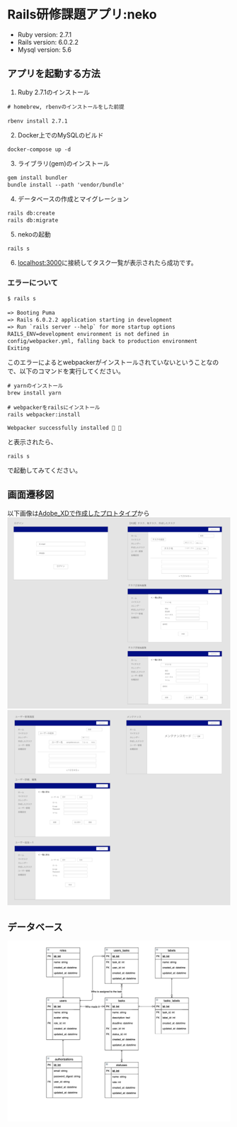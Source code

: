 # Rails研修課題アプリ:neko

* Ruby version: 2.7.1
* Rails version: 6.0.2.2
* Mysql version: 5.6

## アプリを起動する方法
1. Ruby 2.7.1のインストール
```
# homebrew, rbenvのインストールをした前提

rbenv install 2.7.1
```

2. Docker上でのMySQLのビルド
```
docker-compose up -d
```

3. ライブラリ(gem)のインストール
```
gem install bundler
bundle install --path 'vendor/bundle'
```
4. データベースの作成とマイグレーション
```
rails db:create
rails db:migrate
```

5. nekoの起動
```
rails s
```
6. [localhost:3000](http://localhost:3000/)に接続してタスク一覧が表示されたら成功です。


### エラーについて
```
$ rails s

=> Booting Puma
=> Rails 6.0.2.2 application starting in development
=> Run `rails server --help` for more startup options
RAILS_ENV=development environment is not defined in config/webpacker.yml, falling back to production environment
Exiting
```
このエラーによるとwebpackerがインストールされていないということなので、以下のコマンドを実行してください。

```
# yarnのインストール
brew install yarn

# webpackerをrailsにインストール
rails webpacker:install
```

```
Webpacker successfully installed 🎉 🍰
```
と表示されたら、

```
rails s
```
で起動してみてください。

## 画面遷移図
以下画像は[Adobe_XDで作成したプロトタイプ](https://xd.adobe.com/view/21c0eada-c16b-4efc-477f-39e5affc1df6-57f1/)から
![prototype1](./docs/prototype-1.png)
![prototype2](./docs/prototype-2.png)

## データベース
![database](./docs/database.png)
